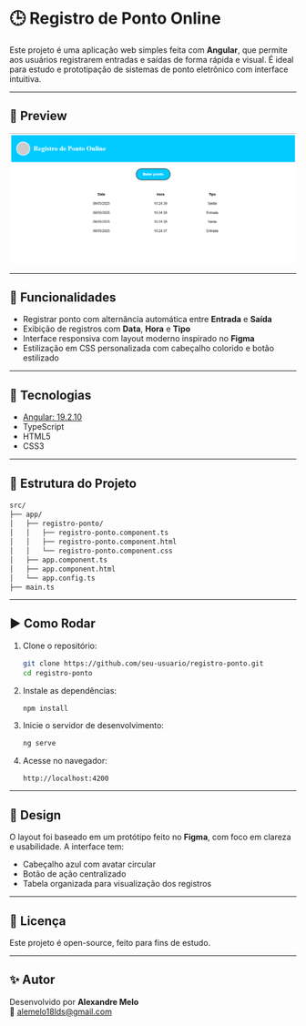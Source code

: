 # 🕒 Registro de Ponto Online

Este projeto é uma aplicação web simples feita com **Angular**, que permite aos usuários registrarem entradas e saídas de forma rápida e visual. É ideal para estudo e prototipação de sistemas de ponto eletrônico com interface intuitiva.

---

## 📸 Preview

![Preview](./screenshot.png)

---

## 🔧 Funcionalidades

- Registrar ponto com alternância automática entre **Entrada** e **Saída**
- Exibição de registros com **Data**, **Hora** e **Tipo**
- Interface responsiva com layout moderno inspirado no **Figma**
- Estilização em CSS personalizada com cabeçalho colorido e botão estilizado

---

## 🚀 Tecnologias

- [Angular: 19.2.10](https://angular.io/)
- TypeScript
- HTML5
- CSS3

---

## 📁 Estrutura do Projeto

```
src/
├── app/
│   ├── registro-ponto/
│   │   ├── registro-ponto.component.ts
│   │   ├── registro-ponto.component.html
│   │   └── registro-ponto.component.css
│   ├── app.component.ts
│   ├── app.component.html
│   └── app.config.ts
├── main.ts
```

---

## ▶️ Como Rodar

1. Clone o repositório:
   ```bash
   git clone https://github.com/seu-usuario/registro-ponto.git
   cd registro-ponto
   ```

2. Instale as dependências:
   ```bash
   npm install
   ```

3. Inicie o servidor de desenvolvimento:
   ```bash
   ng serve
   ```

4. Acesse no navegador:
   ```
   http://localhost:4200
   ```

---

## 🎨 Design

O layout foi baseado em um protótipo feito no **Figma**, com foco em clareza e usabilidade. A interface tem:

- Cabeçalho azul com avatar circular
- Botão de ação centralizado
- Tabela organizada para visualização dos registros

---

## 📄 Licença

Este projeto é open-source, feito para fins de estudo.

---

## ✨ Autor

Desenvolvido por **Alexandre Melo**  
📧 alemelo18lds@gmail.com